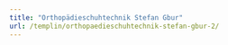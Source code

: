 ```yaml
---
title: "Orthopädieschuhtechnik Stefan Gbur"
url: /templin/orthopaedieschuhtechnik-stefan-gbur-2/
---
```

